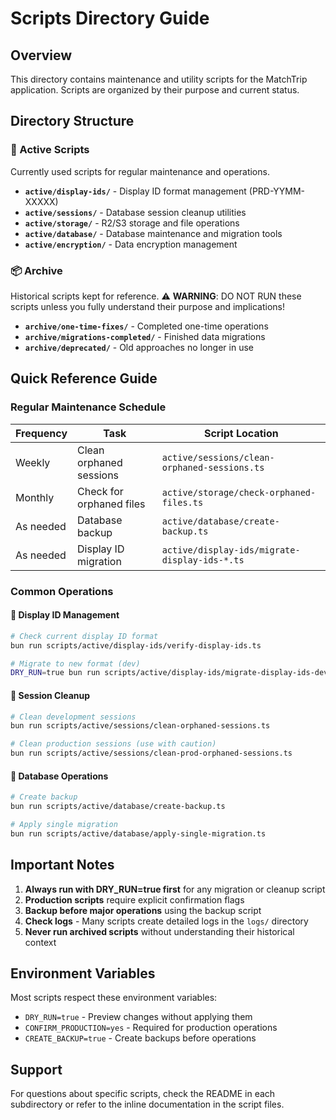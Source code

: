 # Scripts Directory Guide

## Overview

This directory contains maintenance and utility scripts for the MatchTrip application. Scripts are organized by their purpose and current status.

## Directory Structure

### 📂 Active Scripts

Currently used scripts for regular maintenance and operations.

- **`active/display-ids/`** - Display ID format management (PRD-YYMM-XXXXX)
- **`active/sessions/`** - Database session cleanup utilities
- **`active/storage/`** - R2/S3 storage and file operations
- **`active/database/`** - Database maintenance and migration tools
- **`active/encryption/`** - Data encryption management

### 📦 Archive

Historical scripts kept for reference.
⚠️ **WARNING**: DO NOT RUN these scripts unless you fully understand their purpose and implications!

- **`archive/one-time-fixes/`** - Completed one-time operations
- **`archive/migrations-completed/`** - Finished data migrations
- **`archive/deprecated/`** - Old approaches no longer in use

## Quick Reference Guide

### Regular Maintenance Schedule

| Frequency | Task                     | Script Location                               |
| --------- | ------------------------ | --------------------------------------------- |
| Weekly    | Clean orphaned sessions  | `active/sessions/clean-orphaned-sessions.ts`  |
| Monthly   | Check for orphaned files | `active/storage/check-orphaned-files.ts`      |
| As needed | Database backup          | `active/database/create-backup.ts`            |
| As needed | Display ID migration     | `active/display-ids/migrate-display-ids-*.ts` |

### Common Operations

#### 🔄 Display ID Management

```bash
# Check current display ID format
bun run scripts/active/display-ids/verify-display-ids.ts

# Migrate to new format (dev)
DRY_RUN=true bun run scripts/active/display-ids/migrate-display-ids-dev.ts
```

#### 🧹 Session Cleanup

```bash
# Clean development sessions
bun run scripts/active/sessions/clean-orphaned-sessions.ts

# Clean production sessions (use with caution)
bun run scripts/active/sessions/clean-prod-orphaned-sessions.ts
```

#### 💾 Database Operations

```bash
# Create backup
bun run scripts/active/database/create-backup.ts

# Apply single migration
bun run scripts/active/database/apply-single-migration.ts
```

## Important Notes

1. **Always run with DRY_RUN=true first** for any migration or cleanup script
2. **Production scripts** require explicit confirmation flags
3. **Backup before major operations** using the backup script
4. **Check logs** - Many scripts create detailed logs in the `logs/` directory
5. **Never run archived scripts** without understanding their historical context

## Environment Variables

Most scripts respect these environment variables:

- `DRY_RUN=true` - Preview changes without applying them
- `CONFIRM_PRODUCTION=yes` - Required for production operations
- `CREATE_BACKUP=true` - Create backups before operations

## Support

For questions about specific scripts, check the README in each subdirectory or refer to the inline documentation in the script files.
